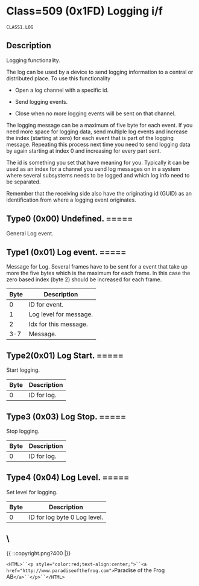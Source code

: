 # Class=509 (0x1FD) Logging i/f


    CLASS1.LOG
    
## Description

Logging functionality. 

The log can be used by a device to send logging information to a central or distributed place. To use this functionality


*  Open a log channel with a specific id.

*  Send logging events.

*  Close when no more logging events will be sent on that channel.

The logging message can be a maximum of five byte for each event. If you need more space for logging data, send multiple log events and increase the index (starting at zero) for each event that is part of the logging message. Repeating this process next time you need to send logging data by again starting at index 0 and increasing for every part sent. 

The id is something you set that have meaning for you. Typically it can be used as an index for a channel you send log messages on in a system where several subsystems needs to be logged and which log info need to be separated. 

Remember that the receiving side also have the originating id (GUID) as an identification from where a logging event originates.

##   Type0 (0x00) Undefined. ===== 

General Log event. 

##   Type1 (0x01) Log event. ===== 

Message for Log. Several frames have to be sent for a event that take up more the five bytes which is the maximum for each frame. In this case the zero based index (byte 2) should be increased for each frame. 

 | Byte | Description            | 
 | ---- | -----------            | 
 | 0    | ID for event.          | 
 | 1    | Log level for message. | 
 | 2    | Idx for this message.  | 
 | 3-7  | Message.               | 

##   Type2(0x01) Log Start. ===== 

Start logging. 

 | Byte | Description | 
 | ---- | ----------- | 
 | 0    | ID for log. | 

##   Type3 (0x03) Log Stop. ===== 

Stop logging. 

 | Byte | Description | 
 | ---- | ----------- | 
 | 0    | ID for log. | 

##   Type4 (0x04) Log Level. ===== 

Set level for logging. 

 | Byte | Description                  | 
 | ---- | -----------                  | 
 | 0    | ID for log byte 0 Log level. | 


\\ 
----
{{  ::copyright.png?400  |}}

`<HTML>``<p style="color:red;text-align:center;">``<a href="http://www.paradiseofthefrog.com">`Paradise of the Frog AB`</a>``</p>``</HTML>`
